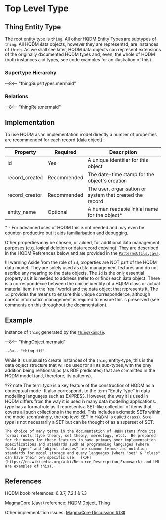 # Top Level Type

## **Thing** Entity Type
The root entity type is [`thing`](https://github.com/hqdmTop/hqdmFramework/wiki/thing).  All other HQDM Entity Types are subtypes of `thing`.  All HQDM data objects, however they are represented, are instances of `thing`.  As we shall see later, HQDM data objects can represent extensions of the originally documented HQDM types and, even, the whole of HQDM (both instances and types, see code examples for an illustration of this).

### Supertype Hierarchy
--8<-- "thingSupertypes.mermaid"

### Relations
--8<-- "thingRels.mermaid"

## Implementation
To use HQDM as an implementation model directly a number of properties are recommended for each record (data object):

| Property | Required | Description |
| ----------- | ----------- | ----------- |
| id | Yes | A unique identifier for this object |
| record_created | Recommended | The date-time stamp for the object's creation |
| record_creator | Recommended | The user, organisation or system that created the record |
| entity_name | Optional | A human readable initial name for the object* |

\* - For advanced uses of HQDM this is not needed and may even be counter-productive but it aids familiarisation and debugging.

Other properties may be chosen, or added, for additional data management purposes (e.g. logical deletion or data record copying).  They are described in the HQDM References below and are provided in the [`PatternsUtils.java`](https://github.com/ClimbingAl/code-for-hqdm-patterns/blob/cb73d64e61fda53b48af49f2793d6761ba79cd2a/thing/thing/src/main/java/patterns/hqdm/PatternsUtils.java#L31).

!!! warning
    Aside from the role of `id`, properties are NOT part of the HQDM data model.  They are solely used as data management features and do not ascribe any meaning to the data objects.  The `id` is the only essential property as it is needed to address (refer to or find) each data object.  There is a correspondence between the unique identity of a HQDM class or actual material item (in the 'real' world) and the data object that represents it.  The `id` provides the means to ensure this unique correspondence, although careful information management is requred to ensure this is preserved (see comments on this throughout the documentation).

## Example
Instance of ```thing``` generated by the [`ThingExample`](https://github.com/ClimbingAl/code-for-hqdm-patterns/blob/prefixes/thing/thing/src/main/java/patterns/hqdm/ThingApp.java).

--8<-- "thingObject.mermaid"

``` title="Thing object in TURTLE" hl_lines="5-9"
--8<-- "thing.ttl"
```
While it is unusual to create instances of the `thing` entity-type, this is the data object structure that will be used for all its sub-types, with the only addition being relationships (as RDF predicates) that are committed in the HQDM model (and, therefore, its patterns).

??? note
    The term _type_ is a key feature of the construction of HQDM as a conceptual model.  It also corresponds to the term "Entity Type" in data modelling languages such as EXPRESS.  However, the way it is used in HQDM differs from the way it is used in many data modelling applications.  _type_ has a formal role as it represents a SET-like collection of items that covers all such collections in the model.  This includes axiomatic SETs within the model (confusingly, the top level SET in HQDM is called `class`).  So a _type_ is not necessarily a SET but can be thought of as a superset of SET.

    The choice of many terms in the documentation of HQDM stems from its formal roots (type theory, set theory, mereology, etc).  Be prepared for the names for these features to have primacy over implementation specifications and standards such as programming languages (where "data types" and "object classes" are common terms) and notation standards for model storage and query languages (where "set" & "class" can have their own specific use.  [RDF](https://en.wikipedia.org/wiki/Resource_Description_Framework) and UML are examples of this).

## References

HQDM book references: 6.3.7, 7.2.1 & 7.3

MagmaCore (Java) reference: [HQDM Object](https://github.com/gchq/MagmaCore/blob/879e8f119f8defef457ba0caa366ee4aa3335bab/hqdm/src/main/java/uk/gov/gchq/magmacore/hqdm/pojo/HqdmObject.java#L28C1-L28C1), [Thing](https://github.com/gchq/MagmaCore/blob/main/hqdm/src/main/java/uk/gov/gchq/magmacore/hqdm/model/Thing.java)

Other implementation issues:
[MagmaCore Discussion #130](https://github.com/gchq/MagmaCore/discussions/130)

